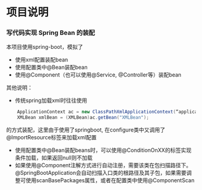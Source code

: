 # 项目说明

### 写代码实现 Spring Bean 的装配
本项目使用spring-boot，模拟了
* 使用xml配置装配bean
* 使用配置类中@Bean装配bean
* 使用@Component（也可以使用@Service, @Controller等）装配bean

其他说明：
* 传统spring加载xml时往往使用
```java
    ApplicationContext ac = new ClassPathXmlApplicationContext(“applicationContext.xml”);
    XMLBean xmlBean = (XMLBean)ac.getBean("XMLBean");
```
的方式装配，这里由于使用了springboot, 在configure类中又调用了@ImportResource标签来加载xml配置
* 使用配置类中@Bean装配beans时，可以使用@ConditionOnXX的标签实现条件加载，如果返回null则不加载
* 如果使用@Component注解方式进行自动注册，需要该类在包扫描路径下。@SpringBootApplication会自动扫描入口类的根路径及其子包，如果需要调整可使用scanBasePackages属性，或者在配置类中使用@ComponentScan
